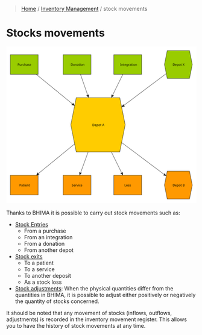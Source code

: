 > [Home](../index.md) / [Inventory Management](./index.md) / stock movements

# Stocks movements

![Inventory and Stocks Management](../../images/stock_movement.svg)

Thanks to BHIMA it is possible to carry out stock movements such as:
- [Stock Entries](./movement.entry.md)
  - From a purchase
  - From an integration
  - From a donation
  - From another depot
- [Stock exits](./movement.exit.md)
  - To a patient
  - To a service
  - To another deposit
  - As a stock loss
- [Stock adjustments](./movement.adjustment.md): When the physical quantities differ from the quantities in BHIMA, it is possible to adjust either positively or negatively the quantity of stocks concerned.

<div class = "bs-callout bs-callout-info">
It should be noted that any movement of stocks (inflows, outflows, adjustments) is recorded in the inventory movement register. This allows you to have the history of stock movements at any time.
</div>